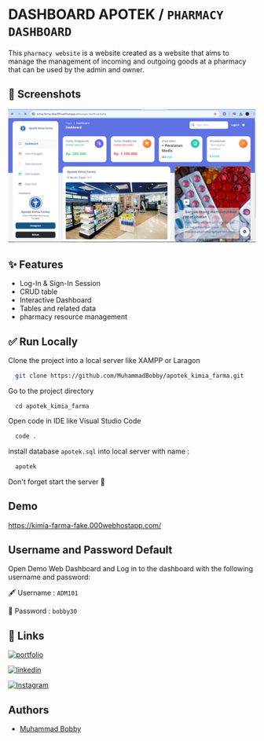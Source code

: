 # DASHBOARD APOTEK / `PHARMACY DASHBOARD`

This `pharmacy website` is a website created as a website that aims to manage the management of incoming and outgoing goods at a pharmacy that can be used by the admin and owner.

## 📸 Screenshots

![App Screenshot](assets/img/ss.png)

## ✨ Features

- Log-In & Sign-In Session
- CRUD table
- Interactive Dashboard
- Tables and related data
- pharmacy resource management

## ✅ Run Locally

Clone the project into a local server like XAMPP or Laragon

```bash
  git clone https://github.com/MuhammadBobby/apotek_kimia_farma.git
```

Go to the project directory

```console
  cd apotek_kimia_farma
```

Open code in IDE like Visual Studio Code

```bash
  code .
```

install database `apotek.sql` into local server with name :

```bash
  apotek
```

Don't forget start the server 🚀

## Demo

https://kimia-farma-fake.000webhostapp.com/

## Username and Password Default

Open Demo Web Dashboard and Log in to the dashboard with the following username and password:

🖋 Username : `ADM101`

📜 Password : `bobby30`

## 🔗 Links

[![portfolio](https://img.shields.io/badge/my_portfolio-000?style=for-the-badge&logo=ko-fi&logoColor=white)](https://muhammadbobby.github.io/portfolio-muhammad-bobby/)

[![linkedin](https://img.shields.io/badge/linkedin-0A66C2?style=for-the-badge&logo=linkedin&logoColor=white)](https://www.linkedin.com/in/muhammad-bobby-oktaviano-1190482ba/)

[![Instagram](https://img.shields.io/badge/instagram-1DA1F2?style=for-the-badge&logo=instagram&logoColor=white)](https://www.instagram.com/code.lab_indonesia?igsh=cGs2aGxpYm9sZGw0)

## Authors

- [Muhammad Bobby](https://github.com/MuhammadBobby)
